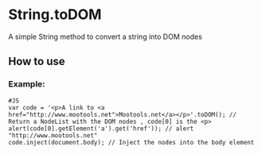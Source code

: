 String.toDOM
====

A simple String method to convert a string into DOM nodes

How to use
----------

### Example:

    #JS
    var code = '<p>A link to <a href="http://www.mootools.net">Mootools.net</a></p>'.toDOM(); // Return a NodeList with the DOM nodes , code[0] is the <p>
    alert(code[0].getElement('a').get('href')); // alert "http://www.mootools.net"
    code.inject(document.body); // Inject the nodes into the body element